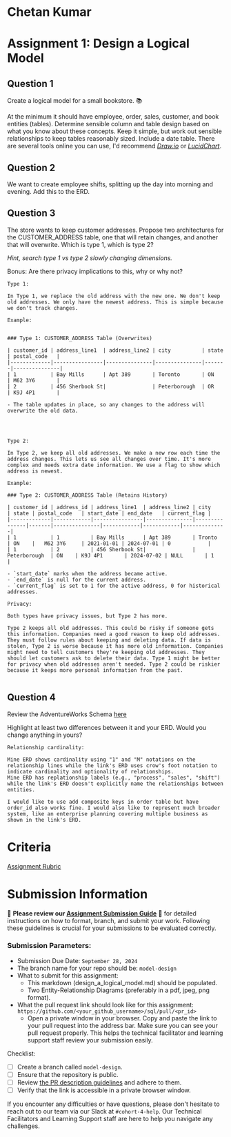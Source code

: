 # Chetan Kumar

# Assignment 1: Design a Logical Model

## Question 1
Create a logical model for a small bookstore. 📚

At the minimum it should have employee, order, sales, customer, and book entities (tables). Determine sensible column and table design based on what you know about these concepts. Keep it simple, but work out sensible relationships to keep tables reasonably sized. Include a date table. There are several tools online you can use, I'd recommend [_Draw.io_](https://www.drawio.com/) or [_LucidChart_](https://www.lucidchart.com/pages/).

## Question 2
We want to create employee shifts, splitting up the day into morning and evening. Add this to the ERD.

## Question 3
The store wants to keep customer addresses. Propose two architectures for the CUSTOMER_ADDRESS table, one that will retain changes, and another that will overwrite. Which is type 1, which is type 2?

_Hint, search type 1 vs type 2 slowly changing dimensions._

Bonus: Are there privacy implications to this, why or why not?
```
Type 1:

In Type 1, we replace the old address with the new one. We don't keep old addresses. We only have the newest address. This is simple because we don't track changes.

Example:


### Type 1: CUSTOMER_ADDRESS Table (Overwrites)

| customer_id | address_line1  | address_line2 | city          | state | postal_code   |
|-------------|----------------|---------------|---------------|-------|---------------|
| 1           | Bay Mills      | Apt 389       | Toronto       | ON    | M62 3Y6       |
| 2           | 456 Sherbook St|               | Peterborough  | OR    | K9J 4P1       |

- The table updates in place, so any changes to the address will overwrite the old data.




Type 2:

In Type 2, we keep all old addresses. We make a new row each time the address changes. This lets us see all changes over time. It's more complex and needs extra date information. We use a flag to show which address is newest.

Example:

### Type 2: CUSTOMER_ADDRESS Table (Retains History)

| customer_id | address_id | address_line1  | address_line2 | city          | state | postal_code   | start_date | end_date   | current_flag |
|-------------|------------|----------------|---------------|---------------|-------|---------------|------------|------------|--------------|
| 1           | 1          | Bay Mills      | Apt 389       | Tronto        | ON    |   M62 3Y6     | 2021-01-01 | 2024-07-01 | 0            |
| 1           | 2          | 456 Sherbook St|               | Peterborough  | ON    | K9J 4P1       | 2024-07-02 | NULL       | 1            |

- `start_date` marks when the address became active.
- `end_date` is null for the current address.
- `current_flag` is set to 1 for the active address, 0 for historical addresses.

Privacy:

Both types have privacy issues, but Type 2 has more.

Type 2 keeps all old addresses. This could be risky if someone gets this information. Companies need a good reason to keep old addresses. They must follow rules about keeping and deleting data. If data is stolen, Type 2 is worse because it has more old information. Companies might need to tell customers they're keeping old addresses. They should let customers ask to delete their data. Type 1 might be better for privacy when old addresses aren't needed. Type 2 could be riskier because it keeps more personal information from the past.


```

## Question 4
Review the AdventureWorks Schema [here](https://i.stack.imgur.com/LMu4W.gif)

Highlight at least two differences between it and your ERD. Would you change anything in yours?
```
Relationship cardinality:

Mine ERD shows cardinality using "1" and "M" notations on the relationship lines while the link's ERD uses crow's foot notation to indicate cardinality and optionality of relationships.
Mine ERD has replationship labels (e.g., "process", "sales", "shift") while the link's ERD doesn't explicitly name the relationships between entities.

I would like to use add composite keys in order table but have order_id also works fine. I would also like to represent much broader system, like an enterprise planning covering multiple business as shown in the link's ERD.

```

# Criteria

[Assignment Rubric](./assignment_rubric.md)

# Submission Information

🚨 **Please review our [Assignment Submission Guide](https://github.com/UofT-DSI/onboarding/blob/main/onboarding_documents/submissions.md)** 🚨 for detailed instructions on how to format, branch, and submit your work. Following these guidelines is crucial for your submissions to be evaluated correctly.

### Submission Parameters:
* Submission Due Date: `September 28, 2024`
* The branch name for your repo should be: `model-design`
* What to submit for this assignment:
    * This markdown (design_a_logical_model.md) should be populated.
    * Two Entity-Relationship Diagrams (preferably in a pdf, jpeg, png format).
* What the pull request link should look like for this assignment: `https://github.com/<your_github_username>/sql/pull/<pr_id>`
    * Open a private window in your browser. Copy and paste the link to your pull request into the address bar. Make sure you can see your pull request properly. This helps the technical facilitator and learning support staff review your submission easily.

Checklist:
- [ ] Create a branch called `model-design`.
- [ ] Ensure that the repository is public.
- [ ] Review [the PR description guidelines](https://github.com/UofT-DSI/onboarding/blob/main/onboarding_documents/submissions.md#guidelines-for-pull-request-descriptions) and adhere to them.
- [ ] Verify that the link is accessible in a private browser window.

If you encounter any difficulties or have questions, please don't hesitate to reach out to our team via our Slack at `#cohort-4-help`. Our Technical Facilitators and Learning Support staff are here to help you navigate any challenges.
